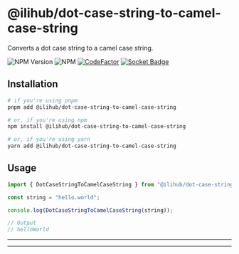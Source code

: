 # @ilihub/dot-case-string-to-camel-case-string

Converts a dot case string to a camel case string.

![NPM Version](https://img.shields.io/npm/v/%40ilihub%2Fdot-case-string-to-camel-case-string?color=33cd56&logo=npm)
![NPM](https://img.shields.io/npm/l/%40ilihub%2Fdot-case-string-to-camel-case-string)
[![CodeFactor](https://www.codefactor.io/repository/github/ilihub/npm/badge)](https://www.codefactor.io/repository/github/ilihub/npm)
[![Socket Badge](https://socket.dev/api/badge/npm/package/@ilihub/dot-case-string-to-camel-case-string)](https://socket.dev/npm/package/@ilihub/dot-case-string-to-camel-case-string)

## Installation

```bash
# if you're using pnpm
pnpm add @ilihub/dot-case-string-to-camel-case-string

# or, if you're using npm
npm install @ilihub/dot-case-string-to-camel-case-string

# or, if you're using yarn
yarn add @ilihub/dot-case-string-to-camel-case-string
```

## Usage

```javascript
import { DotCaseStringToCamelCaseString } from "@ilihub/dot-case-string-to-camel-case-string";

const string = "hello.world";

console.log(DotCaseStringToCamelCaseString(string));

// Output
// helloWorld
```

---

<!-- sponsors_and_backers_section_start -->

<!-- sponsors_and_backers_section_end -->

---
